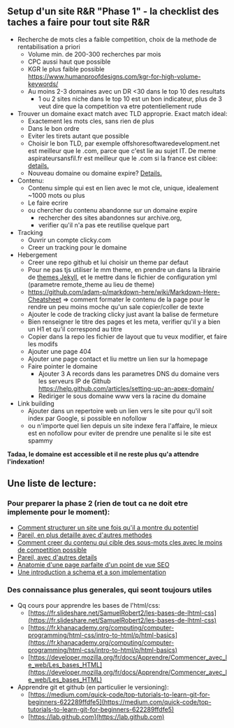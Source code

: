 ## Setup d'un site R&R "Phase 1" -  la checklist des taches a faire pour tout site R&R
* Recherche de mots cles a faible competition, choix de la methode de rentabilisation a priori
  * Volume min. de 200-300 recherches par mois
  * CPC aussi haut que possible
  * KGR le plus faible possible https://www.humanproofdesigns.com/kgr-for-high-volume-keywords/
  * Au moins 2-3 domaines avec un DR <30 dans le top 10 des resultats
    * 1 ou 2 sites niche dans le top 10 est un bon indicateur, plus de 3 veut dire que la competition va etre potentiellement rude
* Trouver un domaine exact match avec TLD approprie. Exact match ideal:
  * Exactement les mots cles, sans rien de plus
  * Dans le bon ordre
  * Eviter les tirets autant que possible
  * Choisir le bon TLD, par exemple offshoresoftwaredevelopment.net est meilleur que le .com, parce que c'est lie au sujet IT. De meme aspirateursansfil.fr est meilleur que le .com si la france est ciblee: [details.](https://www.searchenginejournal.com/how-to-choose-domain-name/252285/)
  * Nouveau domaine ou domaine expire? [Details.](https://marketever.com/how-to-choose-the-right-domain-name-niche-site/)
* Contenu:
  * Contenu simple qui est en lien avec le mot cle, unique, idealement ~1000 mots ou plus
  * Le faire ecrire
  * ou chercher du contenu abandonne sur un domaine expire 
    * rechercher des sites abandonnes sur archive.org, 
    * verifier qu'il n'a pas ete reutilise quelque part
* Tracking
  * Ouvrir un compte clicky.com
  * Creer un tracking pour le domaine
* Hebergement
  * Creer une repo github et lui choisir un theme par defaut
  * Pour ne pas tjs utiliser le mm theme, en prendre un dans la librairie de [themes Jekyll](http://jekyllthemes.org/), et le mettre dans le fichier de configuration yml (parametre remote_theme au lieu de theme)
  * https://github.com/adam-p/markdown-here/wiki/Markdown-Here-Cheatsheet => comment formater le contenu de la page pour le rendre un peu moins moche qu'un sale copier/coller de texte 
  * Ajouter le code de tracking clicky just avant la balise de fermeture *</body>*
  * Bien renseigner le titre des pages et les meta, verifier qu'il y a bien un H1 et qu'il correspond au titre
  * Copier dans la repo les fichier de layout que tu veux modifier, et faire les modifs
  * Ajouter une page 404
  * Ajouter une page contact et liu mettre un lien sur la homepage
  * Faire pointer le domaine
    * Ajouter 3 A records dans les parametres DNS du domaine vers les serveurs IP de Github https://help.github.com/articles/setting-up-an-apex-domain/
    * Rediriger le sous domaine www vers la racine du domaine
* Link building
  * Ajouter dans un repertoire web un lien vers le site pour qu'il soit index par Google, si possible en nofollow
  * ou n'importe quel lien depuis un site indexe fera l'affaire, le mieux est en nofollow pour eviter de prendre une penalite si le site est spammy
  
**Tadaa, le domaine est accessible et il ne reste plus qu'a attendre l'indexation!**


## Une liste de lecture:

### Pour preparer la phase 2 (rien de tout ca ne doit etre implemente pour le moment):
* [Comment structurer un site une fois qu'il a montre du potentiel](https://rileyx.com/rank-and-rent/)
* [Pareil, en plus detaille avec d'autres methodes](https://chasereiner.com/blog/local-seo/rank-and-rent-guide/)
* [Comment creer du contenu qui cible des sous-mots cles avec le moins de competition possible](http://tao-mmo.com/kgr-guide/)
* [Pareil, avec d'autres details](https://nichesiteproject.com/keyword-golden-ratio-best-keyword-research-rank-google/)
* [Anatomie d'une page parfaite d'un point de vue SEO](https://backlinko.com/on-page-seo)
* [Une introduction a schema et a son implementation](https://www.contentkingapp.com/academy/schema/)

### Des connaissance plus generales, qui seont toujours utiles 
* Qq cours pour apprendre les bases de l'html/css:
  * [https://fr.slideshare.net/SamuelRobert2/les-bases-de-lhtml-css](https://fr.slideshare.net/SamuelRobert2/les-bases-de-lhtml-css)
  * [https://fr.khanacademy.org/computing/computer-programming/html-css/intro-to-html/p/html-basics](https://fr.khanacademy.org/computing/computer-programming/html-css/intro-to-html/p/html-basics)
  * [https://developer.mozilla.org/fr/docs/Apprendre/Commencer_avec_le_web/Les_bases_HTML](https://developer.mozilla.org/fr/docs/Apprendre/Commencer_avec_le_web/Les_bases_HTML)
* Apprendre git et github (en particulier le versioning):
  * [https://medium.com/quick-code/top-tutorials-to-learn-git-for-beginners-622289ffdfe5](https://medium.com/quick-code/top-tutorials-to-learn-git-for-beginners-622289ffdfe5)
  * [https://lab.github.com](https://lab.github.com)
